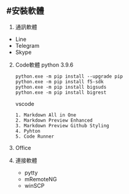 #安裝軟體
----

1. 通訊軟體

  * Line
  * Telegram
  * Skype
 
2. Code軟體
   python 3.9.6
   ```
   python.exe -m pip install --upgrade pip
   python.exe -m pip install f5-sdk
   python.exe -m pip install bigsuds
   python.exe -m pip install bigrest
   ```
   vscode
   ```
   1. Markdown All in One
   2. Markdown Preview Enhanced
   3. Markdown Preview Github Styling
   4. Pyhton
   5. Code Runner
   ```


3. Office

4. 連接軟體

   * pytty
   * mRemoteNG
   * winSCP

